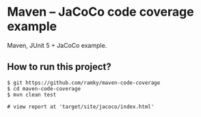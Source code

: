 # Maven – JaCoCo code coverage example

Maven, JUnit 5 + JaCoCo example.

## How to run this project?

```
$ git https://github.com/ramky/maven-code-coverage
$ cd maven-code-coverage
$ mvn clean test

# view report at 'target/site/jacoco/index.html'
```
